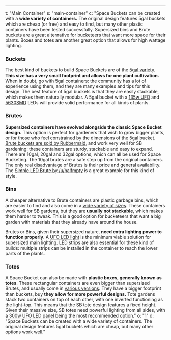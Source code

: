 ---
t: "Main Container"
s: "main-container"
c: "Space Buckets can be created with a <strong>wide variety of containers.</strong> The original design features 5gal buckets which are cheap (or free) and easy to find, but many other plastic containers have been tested successfully. Supersized bins and Brute buckets are a great alternative for bucketeers that want more space for their plants. Boxes and totes are another great option that allows for high wattage lighting.

<h3>Buckets</h3>     
The best kind of buckets to build Space Buckets are of the <a href='https://amzn.to/33ufG6O'>5gal variety</a>. <strong>This size has a very small footprint and allows for one plant cultivation.</strong> When in doubt, go with 5gal containers: the community has a lot of experience using them, and they are many examples and tips for this design. The best feature of 5gal buckets is that they are easily stackable, which makes them naturally modular. A 5gal bucket with a <a href='https://amzn.to/3cTWBxT'>135w UFO</a> and <a href='https://amzn.to/2SqBauJ'>5630SMD</a> LEDs will provide solid performance for all kinds of plants.

<h3>Brutes</h3>
<strong>Supersized containers have evolved alongside the classic Space Bucket design.</strong> This option is perfect for gardeners that wish to grow bigger plants, or for those who feel constrained by the dimensions of the 5gal bucket. <a href='https://amzn.to/3cXD27R'>Brute buckets are sold by Rubbermaid</a>, and work very well for SB gardening: these containers are sturdy, stackable and easy to expand. There are 10gal, 20gal and 32gal options, which can all be used for Space Bucketing. The 10gal brutes are a safe step up from the original containers. The only real disadvantage of Brutes is their price and general availability. The <a href='/u/bruteLED'>Simple LED Brute by /u/halfmpty</a> is a great example for this kind of style.

<h3>Bins</h3>
A cheaper alternative to Brute containers are </trong>plastic garbage bins</strong>, which are easier to find and also come in a <a href='https://amzn.to/2GyHEoK'>wide variety of sizes</a>. These containers work well for SB gardens, but they are <strong>usually not stackable</strong>, which makes them harder to tweak. This is a good option for bucketeers that want a big garden with materials that they already have around the house.

Brutes or Bins, given their supersized nature, <strong>need extra lighting power to function properly</strong>. A <a href='https://amzn.to/36NO5zr'>UFO LED light</a> is the minimum viable solution for supersized main lighting. LED strips are also essential for these kind of builds: multiple strips can be installed in the container to reach the lower parts of the plants.

<h3>Totes</h3>
A Space Bucket can also be made with <strong>plastic boxes, generally known as totes</strong>. These rectangular containers are even bigger than supersized Brutes, and usually come in <a href='https://amzn.to/33sAcEQ'>various versions</a>. They have a bigger footprint than buckets, buy <strong>they allow for more powerful designs.</strong> Tote gardens stack two containers on top of each other, with one inverted functioning as the light-top. This means that the SB tote design features a fixed height. Given their massive size, SB totes need powerful lighting from all sides, with a <a href='https://amzn.to/3isnVo5'>300w UFO LED panel</a> being the most recommended option."
o: "1"
d: "Space Buckets can be created with a wide variety of containers. The original design features 5gal buckets which are cheap, but many other options work well."